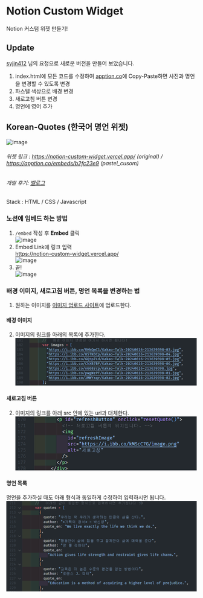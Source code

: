 # Notion Custom Widget
Notion 커스텀 위젯 만들기!

## Update
[syjin412](https://blog.naver.com/syjin412) 님의 요청으로 새로운 버전을 만들어 보았습니다.

1. index.html에 모든 코드를 수정하여 [apption.co](https://apption.co/)에 Copy-Paste하면 사진과 명언을 변경할 수 있도록 변경
2. 파스텔 색상으로 배경 변경
3. 새로고침 버튼 변경
4. 명언에 영어 추가


## Korean-Quotes (한국어 명언 위젯)  
![image](https://user-images.githubusercontent.com/58286965/167652461-5b87c838-a75b-42b9-9268-92b726b095f0.png)  

###### 위젯 링크 : https://notion-custom-widget.vercel.app/ (original) / https://apption.co/embeds/b2fc23e9 (pastel_cusom)
###### 개발 후기: [벨로그](https://velog.io/@unbroken2650/ncw-korean-quotes)

Stack : HTML / CSS / Javascript  

### 노션에 임베드 하는 방법 
1. <code>/embed</code> 작성 후 **Embed** 클릭  
![image](https://user-images.githubusercontent.com/58286965/167651640-484b72f3-acd3-4cbe-954e-655213cf22cc.png)
2. Embed Link에 링크 입력  
https://notion-custom-widget.vercel.app/  
![image](https://user-images.githubusercontent.com/58286965/167651917-c6600cea-c045-4143-aa0e-f4f6db91c0fa.png)
3. 끝!  
![image](https://user-images.githubusercontent.com/58286965/167654585-10f7f8c0-7350-4fad-9329-d4a7349efbd7.png)

### 배경 이미지, 새로고침 버튼, 명언 목록을 변경하는 법
1. 원하는 이미지를 [이미지 업로드 사이트](https://ko.imgbb.com/)에 업로드한다.
#### 배경 이미지
2. 이미지의 링크를 아래의 목록에 추가한다.
![alt text](image.png)
#### 새로고침 버튼
2. 이미지의 링크를 아래 src 안에 있는 url과 대체한다.
![alt text](image-2.png)
#### 명언 목록
명언을 추가하실 때도 아래 형식과 동일하게 수정하여 입력하시면 됩니다.
![alt text](image-1.png)